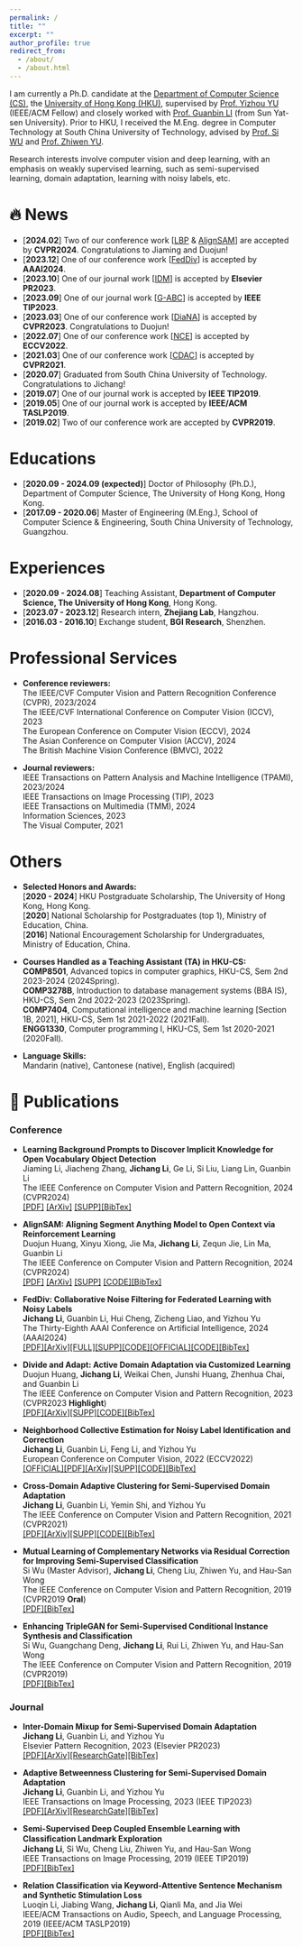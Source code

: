 ```yaml
---
permalink: /
title: ""
excerpt: ""
author_profile: true
redirect_from: 
  - /about/
  - /about.html
---
```




I am currently a Ph.D. candidate at the [Department of Computer Science (CS)](https://www.cs.hku.hk/), the [University of Hong Kong (HKU)](https://www.hku.hk/), supervised by [Prof. Yizhou YU](https://i.cs.hku.hk/~yzyu/) (IEEE/ACM Fellow) and closely worked with [Prof. Guanbin LI](http://guanbinli.com/) (from Sun Yat-sen University). Prior to HKU, I received the M.Eng. degree in Computer Technology at South China University of Technology, advised by [Prof. Si WU](https://scholar.google.com.hk/citations?user=RtkXrnwAAAAJ&hl=en) and [Prof.  Zhiwen YU](https://scholar.google.com/citations?user=uawKm4wAAAAJ&hl=en).  

Research interests involve computer vision and deep learning, with an emphasis on weakly supervised learning, such as semi-supervised learning, domain adaptation, learning with noisy labels, etc.




# 🔥 News

- [**2024.02**] Two of our conference work [[LBP](https://openaccess.thecvf.com/content/CVPR2024/papers/Li_Learning_Background_Prompts_to_Discover_Implicit_Knowledge_for_Open_Vocabulary_CVPR_2024_paper.pdf) & [AlignSAM](https://openaccess.thecvf.com/content/CVPR2024/papers/Huang_AlignSAM_Aligning_Segment_Anything_Model_to_Open_Context_via_Reinforcement_CVPR_2024_paper.pdf)] are accepted by **CVPR2024**.  Congratulations to Jiaming and Duojun!
- [**2023.12**] One of our conference work [[FedDiv](https://ojs.aaai.org/index.php/AAAI/article/view/28095)] is accepted by **AAAI2024**.
- [**2023.10**] One of our journal work [[IDM](https://www.sciencedirect.com/science/article/pii/S0031320323007203?via%3Dihub)] is accepted by **Elsevier PR2023**.
- [**2023.09**] One of our journal work [[G-ABC](https://ieeexplore.ieee.org/document/10269065)] is accepted by **IEEE TIP2023**.
- [**2023.03**] One of our conference work [[DiaNA](https://openaccess.thecvf.com/content/CVPR2023/papers/Huang_Divide_and_Adapt_Active_Domain_Adaptation_via_Customized_Learning_CVPR_2023_paper.pdf)] is accepted by **CVPR2023**. Congratulations to Duojun!
- [**2022.07**] One of our conference work [[NCE](https://www.ecva.net/papers/eccv_2022/papers_ECCV/html/1005_ECCV_2022_paper.php)] is accepted by **ECCV2022**.
- [**2021.03**] One of our conference work [[CDAC](https://openaccess.thecvf.com/content/CVPR2021/html/Li_Cross-Domain_Adaptive_Clustering_for_Semi-Supervised_Domain_Adaptation_CVPR_2021_paper.html)] is accepted by **CVPR2021**.
- [**2020.07**] Graduated from South China University of Technology. Congratulations to Jichang!
- [**2019.07**] One of our journal work is accepted by **IEEE TIP2019**.
- [**2019.05**] One of our journal work is accepted by **IEEE/ACM TASLP2019**.
- [**2019.02**] Two of our conference work are accepted by **CVPR2019**.


# Educations
- [**2020.09 - 2024.09 (expected)**] Doctor of Philosophy (Ph.D.), Department of Computer Science, The University of Hong Kong, Hong Kong. 
- [**2017.09 - 2020.06**] Master of Engineering (M.Eng.), School of Computer Science & Engineering, South China University of Technology, Guangzhou.


# Experiences
- [**2020.09 - 2024.08**] Teaching Assistant,  **Department of Computer Science, The University of Hong Kong**, Hong Kong.
- [**2023.07 - 2023.12**] Research intern,  **Zhejiang Lab**, Hangzhou.
- [**2016.03 - 2016.10**] Exchange student,  **BGI Research**, Shenzhen.



# Professional Services

- **Conference reviewers:**  
  The IEEE/CVF Computer Vision and Pattern Recognition Conference (CVPR), 2023/2024  
  The IEEE/CVF International Conference on Computer Vision (ICCV), 2023  
  The European Conference on Computer Vision (ECCV), 2024  
  The Asian Conference on Computer Vision (ACCV), 2024  
  The British Machine Vision Conference (BMVC), 2022  
  
- **Journal reviewers:**  
  IEEE Transactions on Pattern Analysis and Machine Intelligence (TPAMI), 2023/2024  
  IEEE Transactions on Image Processing (TIP), 2023  
  IEEE Transactions on Multimedia (TMM), 2024  
  Information Sciences, 2023  
  The Visual Computer, 2021  
  
  
  
  
  
  

# Others


- **Selected Honors and Awards:**  
[**2020 - 2024**] HKU Postgraduate Scholarship, The University of Hong Kong, Hong Kong.  
[**2020**] National Scholarship for Postgraduates (top 1), Ministry of Education, China.  
[**2016**] National Encouragement Scholarship for Undergraduates, Ministry of Education, China.  

- **Courses Handled as a Teaching Assistant (TA) in HKU-CS:**  
**COMP8501**, Advanced topics in computer graphics, HKU-CS, Sem 2nd 2023-2024 (2024Spring).  
**COMP3278B**, Introduction to database management systems (BBA IS), HKU-CS, Sem 2nd 2022-2023 (2023Spring).  
**COMP7404**, Computational intelligence and machine learning [Section 1B, 2021], HKU-CS, Sem 1st 2021-2022  (2021Fall).  
**ENGG1330**, Computer programming I, HKU-CS, Sem 1st 2020-2021  (2020Fall).

- **Language Skills:**  
Mandarin (native), Cantonese (native), English (acquired)


# 📝 Publications 

### Conference

- **Learning Background Prompts to Discover Implicit Knowledge for Open Vocabulary Object Detection**  
Jiaming Li, Jiacheng Zhang, **Jichang Li**, Ge Li, Si Liu, Liang Lin, Guanbin Li  
The IEEE Conference on Computer Vision and Pattern Recognition, 2024 (CVPR2024)  
[[PDF]](https://openaccess.thecvf.com/content/CVPR2024/papers/Li_Learning_Background_Prompts_to_Discover_Implicit_Knowledge_for_Open_Vocabulary_CVPR_2024_paper.pdf)
[[ArXiv]](https://arxiv.org/abs/2406.00510)
[[SUPP]](https://openaccess.thecvf.com/content/CVPR2024/supplemental/Li_Learning_Background_Prompts_CVPR_2024_supplemental.pdf)[[BibTex]](https://github.com/lijichang/lijichang.github.io/blob/main/bibtex/CVPR2024_LBP.bib)


- **AlignSAM: Aligning Segment Anything Model to Open Context via Reinforcement Learning**  
Duojun Huang, Xinyu Xiong, Jie Ma, **Jichang Li**, Zequn Jie, Lin Ma, Guanbin Li  
The IEEE Conference on Computer Vision and Pattern Recognition, 2024 (CVPR2024)  
[[PDF]](https://openaccess.thecvf.com/content/CVPR2024/papers/Huang_AlignSAM_Aligning_Segment_Anything_Model_to_Open_Context_via_Reinforcement_CVPR_2024_paper.pdf)
[[ArXiv]](https://arxiv.org/abs/2406.00480)
[[SUPP]](https://openaccess.thecvf.com/content/CVPR2024/supplemental/Huang_AlignSAM_Aligning_Segment_CVPR_2024_supplemental.pdf)
[[CODE]](https://github.com/Duojun-Huang/AlignSAM-CVPR2024)[[BibTex]](https://github.com/lijichang/lijichang.github.io/blob/main/bibtex/CVPR2024_AlignSAM.bib)

- **FedDiv: Collaborative Noise Filtering for Federated Learning with Noisy Labels**  
**Jichang Li**, Guanbin Li, Hui Cheng, Zicheng Liao, and Yizhou Yu  
The Thirty-Eighth AAAI Conference on Artificial Intelligence, 2024 (AAAI2024)  
[[PDF]](https://ojs.aaai.org/index.php/AAAI/article/view/28095/28195)[[ArXiv]](http://arxiv.org/abs/2312.12263)[[FULL]](https://github.com/lijichang/FLNL-FedDiv/blob/main/full%20paper.pdf)[[SUPP]](https://github.com/lijichang/FLNL-FedDiv/blob/main/supp.pdf)[[CODE]](https://github.com/lijichang/FLNL-FedDiv)[[OFFICIAL]](https://ojs.aaai.org/index.php/AAAI/article/view/28095)[[CODE]](https://github.com/lijichang/FLNL-FedDiv)[[BibTex]](https://github.com/lijichang/lijichang.github.io/blob/main/bibtex/AAAI2024_FLNL.bib)  


- **Divide and Adapt: Active Domain Adaptation via Customized Learning**  
Duojun Huang, **Jichang Li**, Weikai Chen, Junshi Huang, Zhenhua Chai, and Guanbin Li  
The IEEE Conference on Computer Vision and Pattern Recognition, 2023 (CVPR2023 **Highlight**)    
[[PDF]](https://openaccess.thecvf.com/content/CVPR2023/papers/Huang_Divide_and_Adapt_Active_Domain_Adaptation_via_Customized_Learning_CVPR_2023_paper.pdf)[[ArXiv]](https://arxiv.org/abs/2307.11618)[[SUPP]](https://openaccess.thecvf.com/content/CVPR2023/supplemental/Huang_Divide_and_Adapt_CVPR_2023_supplemental.pdf)[[CODE]](https://github.com/starchaser49/DiaNA-CVPR2023)[[BibTex]](https://github.com/lijichang/lijichang.github.io/blob/main/bibtex/CVPR2023_ADA.bib)  

- **Neighborhood Collective Estimation for Noisy Label Identification and Correction**  
**Jichang Li**, Guanbin Li, Feng Li, and Yizhou Yu  
European Conference on Computer Vision, 2022 (ECCV2022)  
[[OFFICIAL]](https://www.ecva.net/papers/eccv_2022/papers_ECCV/html/1005_ECCV_2022_paper.php)[[PDF]](https://www.ecva.net/papers/eccv_2022/papers_ECCV/papers/136840126.pdf)[[ArXiv]](https://arxiv.org/abs/2208.03207)[[SUPP]](https://www.ecva.net/papers/eccv_2022/papers_ECCV/papers/136840126-supp.pdf)[[CODE]](https://github.com/lijichang/LNL-NCE)[[BibTex]](https://github.com/lijichang/lijichang.github.io/blob/main/bibtex/ECCV2022_LNL_NCE.bib)  

- **Cross-Domain Adaptive Clustering for Semi-Supervised Domain Adaptation**  
**Jichang Li**, Guanbin Li, Yemin Shi, and Yizhou Yu  
The IEEE Conference on Computer Vision and Pattern Recognition, 2021 (CVPR2021)  
[[PDF]](https://openaccess.thecvf.com/content/CVPR2021/html/Li_Cross-Domain_Adaptive_Clustering_for_Semi-Supervised_Domain_Adaptation_CVPR_2021_paper.html)[[ArXiv]](https://arxiv.org/abs/2104.09415)[[SUPP]](https://openaccess.thecvf.com/content/CVPR2021/supplemental/Li_Cross-Domain_Adaptive_Clustering_CVPR_2021_supplemental.pdf)[[CODE]](https://github.com/lijichang/CVPR2021-SSDA)[[BibTex]](https://github.com/lijichang/lijichang.github.io/blob/main/bibtex/CVPR2021_SSDA_CDAC.bib)

- **Mutual Learning of Complementary Networks via Residual Correction for Improving Semi-Supervised Classification**  
Si Wu (Master Advisor), **Jichang Li**, Cheng Liu, Zhiwen Yu, and Hau-San Wong  
The IEEE Conference on Computer Vision and Pattern Recognition, 2019 (CVPR2019 **Oral**)  
[[PDF]](http://openaccess.thecvf.com/content_CVPR_2019/papers/Wu_Mutual_Learning_of_Complementary_Networks_via_Residual_Correction_for_Improving_CVPR_2019_paper.pdf)[[BibTex]](https://github.com/lijichang/lijichang.github.io/blob/main/bibtex/CVPR2019_SSL_ML.bib)  

- **Enhancing TripleGAN for Semi-Supervised Conditional Instance Synthesis and Classification**  
Si Wu, Guangchang Deng, **Jichang Li**, Rui Li, Zhiwen Yu, and Hau-San Wong  
The IEEE Conference on Computer Vision and Pattern Recognition, 2019 (CVPR2019)  
[[PDF]](http://openaccess.thecvf.com/content_CVPR_2019/papers/Wu_Enhancing_TripleGAN_for_Semi-Supervised_Conditional_Instance_Synthesis_and_Classification_CVPR_2019_paper.pdf)[[BibTex]](https://github.com/lijichang/lijichang.github.io/blob/main/bibtex/CVPR2019_SS_Synthesis.bib)  

### Journal

- **Inter-Domain Mixup for Semi-Supervised Domain Adaptation**  
**Jichang Li**, Guanbin Li, and Yizhou Yu  
Elsevier Pattern Recognition, 2023 (Elsevier PR2023)  
[[PDF]](https://www.sciencedirect.com/science/article/pii/S0031320323007203?via%3Dihub)[[ArXiv]](https://arxiv.org/abs/2401.11453)[[ResearchGate]](https://www.researchgate.net/publication/374499122_Inter-domain_mixup_for_semi-supervised_domain_adaptation?_sg%5B0%5D=zzywj_gvTMrmgA3QRML2HMiJDw-jig0axvbl8pjjhrSEy4VvAgM6yR7qZlD5S-3E1CPr95dUdnZ78zs_MCtOFntrzXk_HOHRfoLUa2a1.5GGPId_ByFFEb2-VSSI50j0XQ2Aj_VJbPwHE6cR2bV46ojkz3o7aczdFnCaE_i1QTEi8769pg79X3eGHQZYlvA&_tp=eyJjb250ZXh0Ijp7ImZpcnN0UGFnZSI6Il9kaXJlY3QiLCJwYWdlIjoicHJvZmlsZSIsInByZXZpb3VzUGFnZSI6InByb2ZpbGUiLCJwb3NpdGlvbiI6InBhZ2VDb250ZW50In19)[[BibTex]](https://github.com/lijichang/lijichang.github.io/blob/main/bibtex/PR2023_SSDA.bib)  

- **Adaptive Betweenness Clustering for Semi-Supervised Domain Adaptation**  
**Jichang Li**, Guanbin Li, and Yizhou Yu  
IEEE Transactions on Image Processing, 2023 (IEEE TIP2023)  
[[PDF]](https://ieeexplore.ieee.org/document/10269065)[[ArXiv]](https://arxiv.org/abs/2401.11448)[[ResearchGate]](https://www.researchgate.net/publication/374411722_Adaptive_Betweenness_Clustering_for_Semi-Supervised_Domain_Adaptation#fullTextFileContent)[[BibTex]](https://github.com/lijichang/lijichang.github.io/blob/main/bibtex/TIP2023_SSDA.bib)



- **Semi-Supervised Deep Coupled Ensemble Learning with Classiﬁcation Landmark Exploration**  
**Jichang Li**, Si Wu, Cheng Liu, Zhiwen Yu, and Hau-San Wong  
IEEE Transactions on Image Processing, 2019 (IEEE TIP2019)  
[[PDF]](https://ieeexplore.ieee.org/abstract/document/8796363)[[BibTex]](https://github.com/lijichang/lijichang.github.io/blob/main/bibtex/TIP2019_SSL.bib)  

- **Relation Classification via Keyword-Attentive Sentence Mechanism and Synthetic Stimulation Loss**  
Luoqin Li, Jiabing Wang, **Jichang Li**, Qianli Ma, and Jia Wei  
IEEE/ACM Transactions on Audio, Speech, and Language Processing, 2019 (IEEE/ACM TASLP2019)  
[[PDF]](https://ieeexplore.ieee.org/abstract/document/8733064)[[BibTex]](https://github.com/lijichang/lijichang.github.io/blob/main/bibtex/TALSP2019_Relation.bib)  



